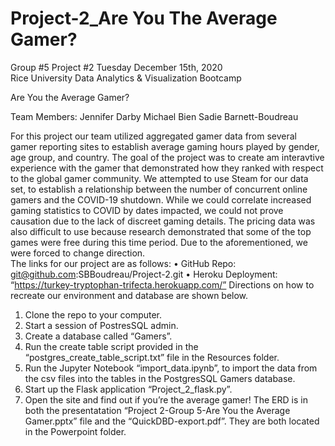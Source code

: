 # Project-2_Are You The Average Gamer?

Group #5 Project #2
Tuesday December 15th, 2020						                 
Rice University Data Analytics & Visualization Bootcamp







Are You the Average Gamer?






Team Members:
Jennifer Darby
Michael Bien
Sadie Barnett-Boudreau


For this project our team utilized aggregated gamer data from several gamer reporting sites to establish average gaming hours played by gender, age group, and country.  The goal of the project was to create am interavtive experience with the gamer that demonstrated how they ranked with respect to the global gamer community. 
We attempted to use Steam for our data set, to establish a relationship between the number of concurrent online gamers and the COVID-19 shutdown.  While we could correlate increased gaming statistics to COVID by dates impacted, we could not prove causation due to the lack of discreet gaming details. The pricing data was also difficult to use because research demonstrated that some of the top games were free during this time period.  Due to the aforementioned, we were forced to change direction.  
The links for our project are as follows:
•	GitHub Repo: git@github.com:SBBoudreau/Project-2.git
•	Heroku Deployment: “https://turkey-tryptophan-trifecta.herokuapp.com/”
Directions on how to recreate our environment and database are shown below.
1.	Clone the repo to your computer.
2.	Start a session of PostresSQL admin.
3.	Create a database called “Gamers”.
4.	Run the create table script provided in the “postgres_create_table_script.txt” file in the Resources folder.
5.	Run the Jupyter Notebook “import_data.ipynb”, to import the data from the csv files into the tables in the PostgresSQL Gamers database.
6.	Start up the Flask application “Project_2_flask.py”.
7.	Open the site and find out if you’re the average gamer!
The ERD is in both the presentatation “Project 2-Group 5-Are You the Average Gamer.pptx” file and the “QuickDBD-export.pdf”.  They are both located in the Powerpoint folder.  
